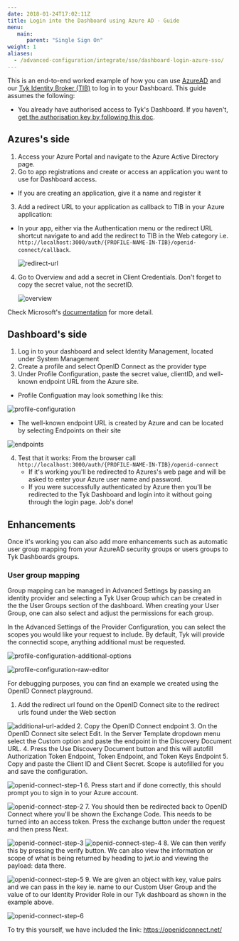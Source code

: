 ```yaml
---
date: 2018-01-24T17:02:11Z
title: Login into the Dashboard using Azure AD - Guide
menu:
   main:
      parent: "Single Sign On"
weight: 1
aliases:
  - /advanced-configuration/integrate/sso/dashboard-login-azure-sso/
---
```



This is an end-to-end worked example of how you can use [AzureAD](https://azure.microsoft.com/en-gb/services/active-directory/) and our [Tyk Identity Broker (TIB)](https://tyk.io/docs/concepts/tyk-components/identity-broker/
) to log in to your Dashboard.
This guide assumes the following:

* You already have authorised access to Tyk's Dashboard. If you haven't, [get the authorisation key by following this doc](/docs/basic-config-and-security/security/dashboard/create-users/#create-a-dashboard-user-with-the-api).

## Azures's side
1. Access your Azure Portal and navigate to the Azure Active Directory page.
2. Go to app registrations and create or access an application you want to use for Dashboard access.
  - If you are creating an application, give it a name and register it 
3. Add a redirect URL to your application as callback to TIB in your Azure application:
  - In your app, either via the Authentication menu or the redirect URL shortcut navigate to and add the redirect to TIB in the Web category i.e. `http://localhost:3000/auth/{PROFILE-NAME-IN-TIB}/openid-connect/callback`.

    ![redirect-url](/docs/img/azureAD/redirect-URL-1.png)
4. Go to Overview and add a secret in Client Credentials. Don't forget to copy the secret value, not the secretID. 

    ![overview](/docs/img/azureAD/overview-1.png)

Check Microsoft's [documentation](https://docs.microsoft.com/en-us/azure/active-directory/develop/quickstart-register-app) for more detail.

## Dashboard's side 
1. Log in to your dashboard and select Identity Management, located under System Management
2. Create a profile and select OpenID Connect as the provider type
3. Under Profile Configuration, paste the secret value, clientID, and well-known endpoint URL from the Azure site. 
  - Profile Configuation may look something like this:

  ![profile-configuration](/docs/img/azureAD/profile-configuration-1.png)

  - The well-known endpoint URL is created by Azure and can be located by selecting Endpoints on their site

  ![endpoints](/docs/img/azureAD/endpoints-1.png)

4. Test that it works:
   From the browser call `http://localhost:3000/auth/{PROFILE-NAME-IN-TIB}/openid-connect`
    - If it's working you'll be redirected to Azures's web page and will be asked to enter your Azure user name and password.
    - If you were successfully authenticated by Azure then you'll be redirected to the Tyk Dashboard and login into it without going through the login page. Job's done!

## Enhancements

Once it's working you can also add more enhancements such as automatic user group mapping from your AzureAD security groups or users groups to Tyk Dashboards groups.

### User group mapping
Group mapping can be managed in Advanced Settings by passing an identity provider and selecting a Tyk User Group which can be created in the the User Groups section of
the dashboard. When creating your User Group, one can also select and adjust the permissions for each group.

In the Advanced Settings of the Provider Configuration, you can select the scopes you would like your request to include. By default, Tyk will provide the connectid scope, anything additional must be requested. 

![profile-configuration-additional-options](/docs/img/azureAD/additional-options.png)

![profile-configuration-raw-editor](/docs/img/azureAD/raw-editor.png)

For debugging purposes, you can find an example we created using the OpenID Connect playground.
1. Add the redirect url found on the OpenID Connect site to the redirect urls found under the Web section

![additional-url-added](/docs/img/azureAD/openid_connect/additional_redirect_url.png)
2. Copy the OpenID Connect endpoint
3. On the OpenID Connect site select Edit. In the Server Template dropdown menu select the Custom option and paste the endpoint in the Discovery Document URL. 
4. Press the Use Discovery Document button and this will autofill Authorization Token Endpoint, Token Endpoint, and Token Keys Endpoint
5. Copy and paste the Client ID and Client Secret. Scope is autofilled for you and save the configuration.

![openid-connect-step-1](/docs/img/azureAD/openid_connect/step-1.png)
6. Press start and if done correctly, this should prompt you to sign in to your Azure account.

![openid-connect-step-2](/docs/img/azureAD/openid_connect/step-2.png)
7. You should then be redirected back to OpenID Connect where you'll be shown the Exchange Code. This needs to be turned into an access token. Press the exchange button under the request and then press Next.

![openid-connect-step-3](/docs/img/azureAD/openid_connect/step-3.png)
![openid-connect-step-4](/docs/img/azureAD/openid_connect/step-4.png)
8. We can then verify this by pressing the verify button. We can also view the information or scope of what is being returned by heading to jwt.io and viewing the payload: data there.

![openid-connect-step-5](/docs/img/azureAD/openid_connect/step-5.png)
9. We are given an object with key, value pairs and we can pass in the key ie. name to our Custom User Group and the value of to our Identity Provider Role in our Tyk dashboard as shown in the example above. 

![openid-connect-step-6](/docs/img/azureAD/openid_connect/step-6.png)

To try this yourself, we have included the link: https://openidconnect.net/